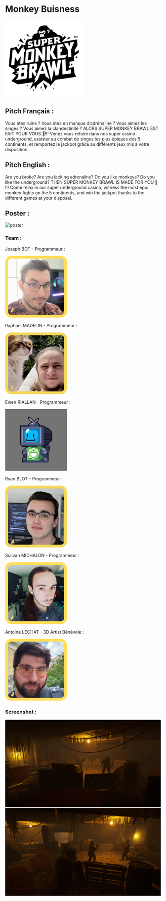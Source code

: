 # Monkey Buisness
<img src="https://github.com/Monkey-Buisness-Team/.github/blob/main/profile/SMB-Logo.png" width="250" height="250">

## Pitch Français :
  Vous êtes ruiné ? Vous êtes en manque d’adrénaline ? Vous aimez les singes ? Vous
  aimez la clandestinité ? ALORS SUPER MONKEY BRAWL EST FAIT POUR VOUS 🫵!!!
  Venez vous refaire dans nos super casino underground, assister au combat de singes
  les plus épiques des 5 continents, et remportez le jackpot grâce au différents jeux mis
  à votre disposition.
## Pitch English :
  Are you broke? Are you lacking adrenaline? Do you like monkeys? Do you like the
  underground? THEN SUPER MONKEY BRAWL IS MADE FOR YOU 🫵 !!!
  Come relax in our super underground casino, witness the most epic monkey fights on
  the 5 continents, and win the jackpot thanks to the different games at your disposal.

## Poster :
![poster](https://github.com/Monkey-Buisness-Team/.github/blob/main/profile/image.png?raw=true)

### Team :
  Joseph BOT - Programmeur :
  
  <img src="https://github.com/Monkey-Buisness-Team/.github/blob/main/profile/Joseph.png" width="200" height="200">
  
  Raphael MADELIN - Programmeur :
  
  <img src="https://github.com/Monkey-Buisness-Team/.github/blob/main/profile/Raphael.png" width="200" height="200">
  
  Ewen RIALLAN - Programmeur :
  
  <img src="https://github.com/Monkey-Buisness-Team/.github/blob/main/profile/Ewen2.png" width="200" height="200">
  
  Ryan BLOT - Programmeur :
  
  <img src="https://github.com/Monkey-Buisness-Team/.github/blob/main/profile/Ryan.png" width="200" height="200">
  
  Sulivan MICHALON - Programmeur :
  
  <img src="https://github.com/Monkey-Buisness-Team/.github/blob/main/profile/Sulivan.png" width="200" height="200">
  
  Antoine LECHAT - 3D Artist Bénévole :
  
  <img src="https://github.com/Monkey-Buisness-Team/.github/blob/main/profile/Antoine LeChat (Bénévole).png" width="200" height="200">
  

### Screenshot :
![image1](https://github.com/Monkey-Buisness-Team/.github/blob/main/profile/MonkeyBrawlPrezPicture1.png?raw=true)
![image2](https://github.com/Monkey-Buisness-Team/.github/blob/main/profile/MonkeyBrawlPrezPicture2.png?raw=true)
